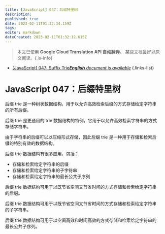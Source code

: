 ```yaml
---
title: [JavaScript] 047：后缀特里树
description: 
published: true
date: 2023-02-11T01:32:14.159Z
tags: 
editor: markdown
dateCreated: 2023-02-11T01:32:12.615Z
---
```


> 本文已使用 **Google Cloud Translation API 自动翻译**。
某些文档最好以原文阅读。{.is-info}



- [[JavaScript] 047: Suffix Trie***English** document is available*](/en/Knowledge-base/Algorithm/javascript-047-suffix-trie)
{.links-list}


# JavaScript 047：后缀特里树

后缀 trie 是一种树状数据结构，用于以允许高效检索后缀的方式存储给定字符串的所有后缀。

后缀 trie 是更通用的 trie 数据结构的特例，它用于以允许高效检索字符串的方式存储字符串。

由于字符串的后缀可以以压缩形式存储，因此后缀 trie 是一种用于存储和检索后缀的特别有效的数据结构。

后缀 trie 数据结构有很多应用，包括：

- 存储和检索给定字符串的后缀
- 存储和检索给定字符串的子字符串
- 存储和检索给定字符串的最长公共子序列

后缀 trie 数据结构可用于以既节省空间又节省时间的方式存储和检索给定字符串的后缀。

后缀 trie 数据结构可用于以既节省空间又节省时间的方式存储和检索给定字符串的子字符串。

后缀 trie 数据结构可用于以空间高效和时间高效的方式存储和检索给定字符串的最长公共子序列。